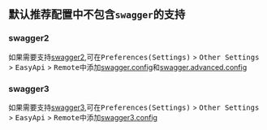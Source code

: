 ## 默认推荐配置中不包含`swagger`的支持


### swagger2

如果需要支持[swagger2](https://swagger.io),可在<kbd>Preferences(Settings)</kbd> > <kbd>Other Settings</kbd> > <kbd>EasyApi</kbd> > <kbd>Remote</kbd>中添加[swagger.config](https://raw.githubusercontent.com/tangcent/easy-api/master/third/swagger.config)和[swagger.advanced.config](https://raw.githubusercontent.com/tangcent/easy-api/master/third/swagger.advanced.config)


### swagger3

如果需要支持[swagger3](https://swagger.io),可在<kbd>Preferences(Settings)</kbd> > <kbd>Other Settings</kbd> > <kbd>EasyApi</kbd> > <kbd>Remote</kbd>中添加[swagger3.config](https://raw.githubusercontent.com/tangcent/easy-api/master/third/swagger3.config)